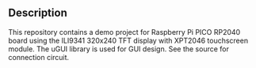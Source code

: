 ## Description

This repository contains a demo project for Raspberry Pi PICO RP2040 board using 
the ILI9341 320x240 TFT display with XPT2046 touchscreen module. The uGUI library 
is used for GUI design. See the source for connection circuit. 

